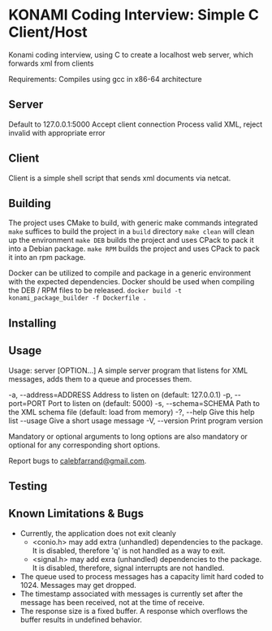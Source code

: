 # KONAMI Coding Interview: Simple C Client/Host
Konami coding interview, using C to create a localhost web server, which forwards xml from clients

Requirements:
Compiles using gcc in x86-64 architecture

## Server
Default to 127.0.0.1:5000
Accept client connection
Process valid XML, reject invalid with appropriate error

## Client
Client is a simple shell script that sends xml documents via netcat.

## Building
The project uses CMake to build, with generic make commands integrated
`make` suffices to build the project in a `build` directory
`make clean` will clean up the environment
`make DEB` builds the project and uses CPack to pack it into a Debian package.
`make RPM` builds the project and uses CPack to pack it into an rpm package.

Docker can be utilized to compile and package in a generic environment with the expected dependencies.
Docker should be used when compiling the DEB / RPM files to be released.
`docker build -t konami_package_builder -f Dockerfile .`

## Installing

## Usage
Usage: server [OPTION...] 
A simple server program that listens for XML messages, adds them to a queue and
processes them.

  -a, --address=ADDRESS      Address to listen on (default: 127.0.0.1)
  -p, --port=PORT            Port to listen on (default: 5000)
  -s, --schema=SCHEMA        Path to the XML schema file (default: load from
                             memory)
  -?, --help                 Give this help list
      --usage                Give a short usage message
  -V, --version              Print program version

Mandatory or optional arguments to long options are also mandatory or optional
for any corresponding short options.

Report bugs to <calebfarrand@gmail.com>.

## Testing

## Known Limitations & Bugs
* Currently, the application does not exit cleanly
    - <conio.h> may add extra (unhandled) dependencies to the package. It is disabled, therefore 'q' is not handled as a way to exit.
    - <signal.h> may add exra (unhandled) dependencies to the package. It is disabled, therefore, signal interrupts are not handled.
* The queue used to process messages has a capacity limit hard coded to 1024. Messages may get dropped.
* The timestamp associated with messages is currently set after the message has been received, not at the time of receive. 
* The response size is a fixed buffer. A response which overflows the buffer results in undefined behavior.